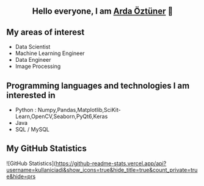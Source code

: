 <h2 align="center">Hello everyone, I am <a href="https://github.com/arda92a">Arda Öztüner</a> 👋</h2>

## My areas of interest
- Data Scientist
- Machine Learning Engineer
- Data Engineer
- Image Processing

## Programming languages ​​and technologies I am interested in
- Python : Numpy,Pandas,Matplotlib,SciKit-Learn,OpenCV,Seaborn,PyQt6,Keras
- Java
- SQL / MySQL

## My GitHub Statistics
![GitHub Statistics](https://github-readme-stats.vercel.app/api?username=kullaniciadi&show_icons=true&hide_title=true&count_private=true&hide=prs
